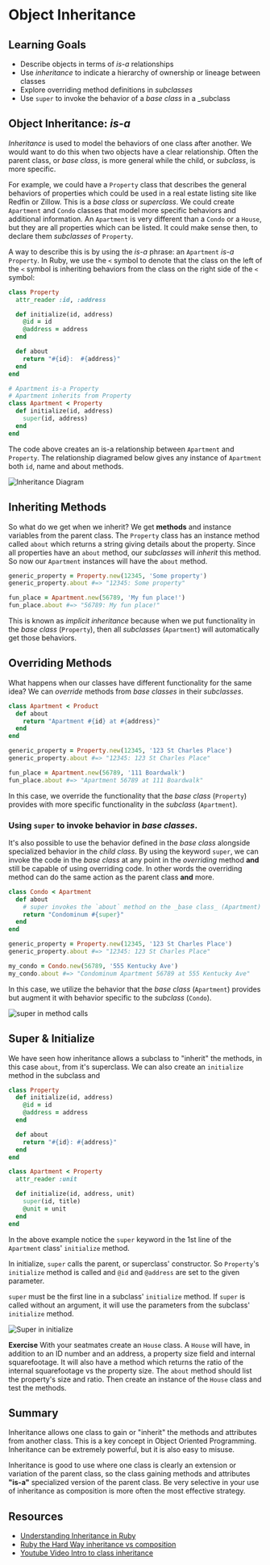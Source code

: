 # Object Inheritance
## Learning Goals
- Describe objects in terms of _is-a_ relationships
- Use _inheritance_ to indicate a hierarchy of ownership or lineage between classes
- Explore overriding method definitions in _subclasses_
- Use `super` to invoke the behavior of a _base class_ in a _subclass

## Object Inheritance: _is-a_
_Inheritance_ is used to model the behaviors of one class after another. We would want to do this when two objects have a clear relationship. Often the parent class, or _base class_, is more general while the child, or _subclass_, is more specific.

For example, we could have a `Property` class that describes the general behaviors of properties which could be used in a real estate listing site like Redfin or Zillow. This is a _base class_ or _superclass_. We could create `Apartment` and `Condo` classes that model more specific behaviors and additional information. An `Apartment` is very different than a `Condo` or a `House`, but they are all properties which can be listed. It could make sense then, to declare them _subclasses_ of `Property`.

A way to describe this is by using the _is-a_ phrase: an `Apartment` _is-a_ `Property`.  In Ruby, we use the `<` symbol to denote that the class on the left of the `<` symbol is inheriting behaviors from the class on the right side of the `<` symbol:

```ruby
class Property
  attr_reader :id, :address

  def initialize(id, address)
    @id = id
    @address = address
  end

  def about
    return "#{id}:  #{address}"
  end
end

# Apartment is-a Property
# Apartment inherits from Property
class Apartment < Property
  def initialize(id, address)
    super(id, address)
  end
end
```

The code above creates an is-a relationship between `Apartment` and `Property`.  The relationship diagramed below gives any instance of `Apartment` both `id`, name and about methods.

![Inheritance Diagram](images/inheritance-basic.png)

## Inheriting Methods
So what do we get when we inherit? We get __methods__ and instance variables from the parent class. The  `Property` class has an instance method called `about` which returns a string giving details about the property. Since all properties have an `about` method, our _subclasses_ will _inherit_ this method. So now our `Apartment` instances will have the `about` method.

```ruby
generic_property = Property.new(12345, 'Some property')
generic_property.about #=> "12345: Some property"

fun_place = Apartment.new(56789, 'My fun place!')
fun_place.about #=> "56789: My fun place!"
```

This is known as _implicit inheritance_ because when we put functionality in the _base class_ (`Property`), then all _subclasses_ (`Apartment`) will automatically get those behaviors.

## Overriding Methods
What happens when our classes have different functionality for the same idea? We can _override_ methods from _base classes_ in their _subclasses_.

```ruby
class Apartment < Product
  def about
    return "Apartment #{id} at #{address}"
  end
end

generic_property = Property.new(12345, '123 St Charles Place')
generic_property.about #=> "12345: 123 St Charles Place"

fun_place = Apartment.new(56789, '111 Boardwalk')
fun_place.about #=> "Apartment 56789 at 111 Boardwalk"
```

In this case, we override the functionality that the _base class_ (`Property`) provides with more specific functionality in the _subclass_ (`Apartment`).

### Using `super` to invoke behavior in _base classes_.

It's also possible to use the behavior defined in the _base class_ alongside specialized behavior in the _child class_. By using the keyword `super`, we can invoke the code in the _base class_ at any point in the _overriding_ method __and__ still be capable of using overriding code.  In other words the overriding method can do the same action as the parent class **and** more.

```ruby
class Condo < Apartment
  def about
    # super invokes the `about` method on the _base class_ (Apartment)
    return "Condominum #{super}"
  end
end

generic_property = Property.new(12345, '123 St Charles Place')
generic_property.about #=> "12345: 123 St Charles Place"

my_condo = Condo.new(56789, '555 Kentucky Ave')
my_condo.about #=> "Condominum Apartment 56789 at 555 Kentucky Ave"
```

In this case, we utilize the behavior that the _base class_ (`Apartment`) provides but augment it with behavior specific to the _subclass_ (`Condo`).

![super in method calls](images/super.png)

## Super & Initialize

We have seen how inheritance allows a subclass to "inherit" the methods, in this case `about`, from it's superclass.  We can also create an `initialize` method in the subclass and

```ruby
class Property
  def initialize(id, address)
    @id = id
    @address = address
  end

  def about
    return "#{id}: #{address}"
  end
end

class Apartment < Property
  attr_reader :unit

  def initialize(id, address, unit)
    super(id, title)
    @unit = unit
  end
end
```

In the above example notice the `super` keyword in the 1st line of the `Apartment` class' `initialize` method.

In initialize, `super` calls the parent, or superclass' constructor.  So `Property`'s `initialize` method is called and `@id` and `@address` are set to the given parameter.

`super` must be the first line in a subclass' `initialize` method.  If `super` is called without an argument, it will use the parameters from the subclass' `initialize` method.

![Super in initialize ](images/inheritance-super.png)

**Exercise**  With your seatmates create an `House` class.  A `House` will have, in addition to an ID number and an address, a property size field and internal squarefootage.  It will also have a method which returns the ratio of the internal squarefootage vs the property size.  The `about` method should list the property's size and ratio. Then create an instance of the `House` class and test the methods.

## Summary

Inheritance allows one class to gain or "inherit" the methods and attributes from another class.  This is a key concept in Object Oriented Programming.  Inheritance can be extremely powerful, but it is also easy to misuse.

Inheritance is good to use where one class is clearly an extension or variation of the parent class, so the class gaining methods and attributes **"is-a"** specialized version of the parent class.  Be very selective in your use of inheritance as composition is more often the most effective strategy.

## Resources
- [Understanding Inheritance in Ruby](http://culttt.com/2015/06/24/understanding-inheritance-in-ruby/)
- [Ruby the Hard Way inheritance vs composition](https://learnrubythehardway.org/book/ex44.html)
- [Youtube Video Intro to class inheritance](https://www.youtube.com/watch?v=hrCKyNFSaos)
